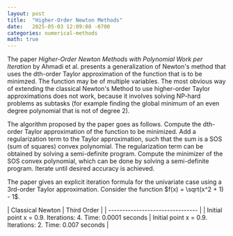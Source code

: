 ```yaml
---
layout: post
title:  "Higher-Order Newton Methods"
date:   2025-05-03 12:09:08 -0700
categories: numerical-methods
math: true
---
```


The paper *Higher-Order Newton Methods with Polynomial Work per Iteration* by Ahmadi et al. presents a generalization of Newton's method that uses the dth-order Taylor approximation of the function that is to be minimzed. The function may be of multiple variables. The most obvious way of extending the classical Newton's Method to use higher-order Taylor approximations does not work, because it involves solving NP-hard problems as subtasks (for example finding the global minimum of an even degree polynomial that is not of degree 2).

The algorithm proposed by the paper goes as follows. Compute the dth-order Taylor approximation of the function to be minimized. Add a regularization term to the Taylor approximation, such that the sum is a SOS (sum of squares) convex polynomial. The regularization term can be obtained by solving a semi-definite program. Compute the minimizer of the SOS convex polynomial, which can be done by solving a semi-definite program. Iterate until desired accuracy is achieved.

The paper gives an explicit iteration formula for the univariate case using a 3rd-order Taylor approximation. Consider the function $f(x) = \sqrt(x^2 + 1) - 1$.

| Classical Newton  | Third Order  |
| -------------------------------- |
| Initial point x = 0.9. Iterations: 4. Time: 0.0001 seconds | Initial point x = 0.9. Iterations: 2. Time: 0.007 seconds |
